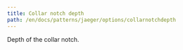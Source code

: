 ```yaml
---
title: Collar notch depth
path: /en/docs/patterns/jaeger/options/collarnotchdepth
---
```


Depth of the collar notch.